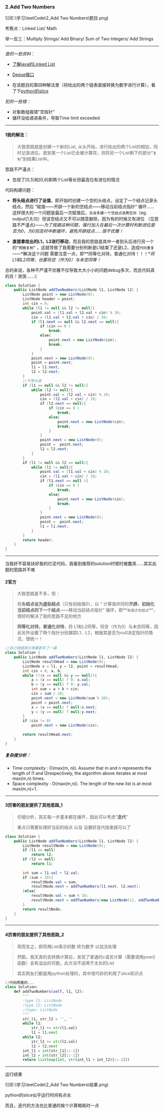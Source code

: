 ### 2.Add Two Numbers 

[^写于20180813~0815，记录于20180825]: 

![](E:\学习\leetCode\2_Add Two Numbers\题目.png)

考察点：Linked List/ Math

举一反三：Multiply Strings/ Add Binary/ Sum of Two Integers/ Add Strings

----

*查的一些资料*：

- [了解java的Linked List](http://www.cnblogs.com/skywang12345/p/3308807.html)
- [Deque接口](https://blog.csdn.net/l540675759/article/details/62893335)

- 在该题目的第四种解法里（将给出的两个链表直接转换为数字进行计算），看了下[python的slice](http://shmilyaw-hotmail-com.iteye.com/blog/1782733)

*犯的一些错：*

- 对象数组报错"空指针"
- 循环没给递进条件，导致Time limit exceeded

------

#### 1我的解法：

> 大致思路就是创建一个新的List, 从头开始，进行给出的两个List的相加，同时记录进位。直到某一个List已全被计算完，则将另一个List剩下的部分“``复制``”到结果List中。

思路不严谨点：

- 忽视了[0,5]和[0,6]即两个List等长但最高位有进位的情况

代码构建问题：

- **将头结点进行了设值**，即开始时创建一个空的头结点，设定了一个结点记录头结点，然后 “赋值——开辟一个新的空结点——移动当前结点指针” 循环…… 这样很大的一个问题是最后一次赋值后，`总会多建一个空结点浪费空间`（eg. output[1,8,0]）但该空结点又不可以随意删除，因为有的时候又有进位 （见思路不严谨点)——*为了规避这种问题，强行加入在最后一次计算时判断进位是否为0，为0则及时中断循环，避免开辟结点……很不优雅！*

  [^该问题怎么解决？]: 见官方解法1

- **直接拿给出的L1，L2进行移动**，而且我的思路是其中一者到头后进行另一个的`“照搬复制”` ，这就导致了我需要分别判断是L1结束了还是L2，造成`代码重复`——*解决这个问题 需要注意一点，即**同等化对待，普通化对待！！！**将 L1和L2同等，也要将空（作为0）与未空同等！*

总的来说，各种不严谨不优雅不仅导致大大小小的问题debug多次，而且代码真的丑！哭哭……:(

```java
class Solution {
    public ListNode addTwoNumbers(ListNode l1, ListNode l2) {
        ListNode point = new ListNode(0);
        ListNode header = point;
        int cin = 0;
        while (l1 != null && l2 != null){
            point.val = (l1.val + l2.val + cin) % 10;
            cin = (l1.val + l2.val + cin) / 10;
            if (l1.next == null && l2.next == null){
                if (cin == 0 )
                    break;
                else{
                    point.next = new ListNode(cin);
                    break;
                }    
            }
            point.next = new ListNode(0);
            point = point.next;
            l1 = l1.next;
            l2 = l2.next;
        }
        //不等长度
        if (l1 == null && l2 != null){
            while (l2 != null){
                point.val = (l2.val + cin) % 10;
                cin = (l2.val + cin) / 10;
                if (l2.next == null){
                    if (cin == 0 )
                        break;
                    else{
                        point.next = new ListNode(cin);
                        break;
                    }    
                }
                point.next = new ListNode(0);
                point =  point.next;
                l2 = l2.next;
            }        
        }
        if (l1 != null && l2 == null){
            while (l1 != null){
                point.val = (l1.val + cin) % 10;
                cin = (l1.val + cin) / 10; 
                if (l1.next == null ){
                    if (cin == 0 )
                        break;
                    else{
                        point.next = new ListNode(cin);
                        break;
                    }    
                }
                point.next = new ListNode(0);
                point =  point.next;
                l1 = l1.next;
            }        
        }
        return header;
    }
}
```

------

当我好不容易扶好我的烂泥代码，我看到推荐的solution时顿时被蠢哭……其实此题的思路并不难

#### 2官方

> 大致思路差不多，但：
>
> 将**头结点设为虚拟结点**（只有初始值0），以 “ 计算值并同时**开辟、初始化 当前结点的下一个结点**——移动当前结点指针” 循环，即**`有值才创结点`**，很好的解决了我的思路不足的地方
>
> **同等化对待，普通化对待**，将 L1和L2同等，将空（作为0）与未空同等，因此另外设置了两个指针分别跟踪L1、L2，根据其是否为null决定指针的情况，很统一！

```java
//自己根据提示再重新写了一遍
class Solution {
    public ListNode addTwoNumbers(ListNode l1, ListNode l2) {
        ListNode resultHead = new ListNode(0);
        ListNode x = l1, y = l2, point = resultHead;
        int cin = 0, a, b;
        while (!(x == null && y == null)){
            a = (x == null) ? 0: x.val;
            b = (y == null) ? 0: y.val;
            int sum = a + b + cin;
            cin = sum / 10;
            point.next = new ListNode(sum % 10);
            point = point.next;
            x = (x == null) ? null:x.next;
            y = (y == null) ? null:y.next;
        }
        if (cin != 0)
            point.next = new ListNode(cin);
        
        return resultHead.next;
    }
}

```

##### 复杂度分析：

- Time complexity : O(max(m, n)). Assume that m and n represents the length of l1 and l2respectively, the algorithm above iterates at most max(m,n) times.
- Space complexity : O(max(m,n)). The length of the new list is at most max(m,n)+1.

------

#### 3厉害的朋友提供了其他思路_1

> 仔细分析，其实每一步基本都在循环，因此可以考虑“**迭代**”
>
> 重点只需要处理好当前的结点 以及 设置好迭代结束就可以了

```java
class Solution {
    public ListNode addTwoNumbers(ListNode l1, ListNode l2) {
        ListNode resultNode = new ListNode(0);
        if (l1 == null)
            return l2;
        if (l2 == null)
            return l1;
        
        int sum = l1.val + l2.val;
        if (sum < 10){
            resultNode.val = sum;
            resultNode.next = addTwoNumbers(l1.next, l2.next);
        }else{
            resultNode.val = sum % 10;
            resultNode.next = addTwoNumbers(new ListNode(1), addTwoNumbers(l1.next, l2.next));
        }
        return resultNode;
    }
}
```

------

#### 4厉害的朋友提供了其他思路_2

> 简而言之，即将用List表示的数 转为数字 以加法处理 

> 然鹅，我天真的去转换计算后，发现了普通的c语言计算（需要调用pow()函数）会有溢出的可能，此方法不适用于太长的List
>
> 其实网友们都是用python处理的，其中很巧妙的利用了slice知识点

```python
//代码照搬的...
class Solution:
    def addTwoNumbers(self, l1, l2):
        """
        :type l1: ListNode
        :type l2: ListNode
        :rtype: ListNode
        """
        str_l1, str_l2 = '', ''
        while l1:            
            str_l1 += str(l1.val)
            l1 = l1.next
        while l2:            
            str_l2 += str(l2.val)
            l2 = l2.next
        int_l1 = int(str_l1[::-1])
        int_l2 = int(str_l2[::-1])       
        return list(map(int, str(int_l1 + int_l2)[::-1]))        
```

------

运行结果

![](E:\学习\leetCode\2_Add Two Numbers\结果.png)

python的slice似乎运行时间有点长

而且，迭代的方法也比普通的挨个计算略耗时一点